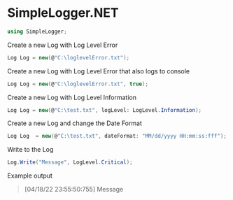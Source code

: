 # SimpleLogger.NET

```cs 
using SimpleLogger;
```

Create a new Log with Log Level Error
``` cs
Log Log = new(@"C:\loglevelError.txt");
```

Create a new Log with Log Level Error that also logs to console
``` cs
Log Log = new(@"C:\loglevelError.txt", true);
```

Create a new Log with Log Level Information
``` cs
Log Log = new(@"C:\test.txt", logLevel: LogLevel.Information);
```

Create a new Log and change the Date Format
``` cs
Log Log  = new(@"C:\test.txt", dateFormat: "MM/dd/yyyy HH:mm:ss:fff");
```

Write to the Log
```cs
Log.Write("Message", LogLevel.Critical);
```

Example output
> [04/18/22 23:55:50:755] Message

